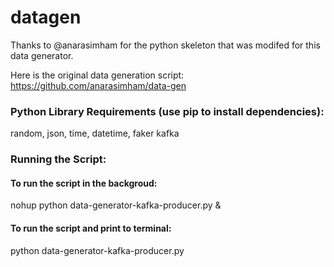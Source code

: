 # datagen

Thanks to @anarasimham for the python skeleton that was modifed for this data generator. 

Here is the original data generation script:
https://github.com/anarasimham/data-gen

### Python Library Requirements (use pip to install dependencies):
random, json, time, datetime, faker kafka





### Running the Script:

#### To run the script in the backgroud:
nohup python data-generator-kafka-producer.py &

#### To run the script and print to terminal:
python data-generator-kafka-producer.py
